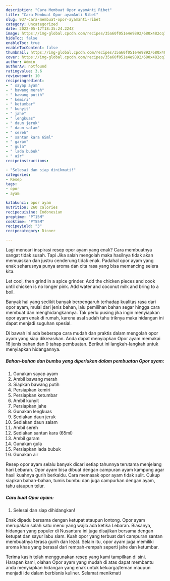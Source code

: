```yaml
---
description: "Cara Membuat Opor ayamAnti Ribet"
title: "Cara Membuat Opor ayamAnti Ribet"
slug: 937-cara-membuat-opor-ayamanti-ribet
category: Uncategorized
date: 2022-05-17T18:35:24.224Z
image: https://img-global.cpcdn.com/recipes/35a60f051e4e9892/680x482cq70/opor-ayam-foto-resep-utama.jpg
hideToc: false
enableToc: true
enableTocContent: false
thumbnail: https://img-global.cpcdn.com/recipes/35a60f051e4e9892/680x482cq70/opor-ayam-foto-resep-utama.jpg
cover: https://img-global.cpcdn.com/recipes/35a60f051e4e9892/680x482cq70/opor-ayam-foto-resep-utama.jpg
author: Admin
authorAv: notfound
ratingvalue: 3.6
reviewcount: 10
recipeingredient:
- " sayap ayam"
- " bawang merah"
- " bawang putih"
- " kemiri"
- " ketumbar"
- " kunyit"
- " jahe"
- " lengkuas"
- " daun jeruk"
- " daun salam"
- " sereh"
- " santan kara 65ml"
- " garam"
- " gula"
- " lada bubuk"
- " air"
recipeinstructions:

- "Selesai dan siap dinikmati!"
categories:
- Resep
tags:
- opor
- ayam

katakunci: opor ayam 
nutrition: 260 calories
recipecuisine: Indonesian
preptime: "PT15M"
cooktime: "PT55M"
recipeyield: "3"
recipecategory: Dinner

---
```



Lagi mencari inspirasi resep opor ayam yang enak? Cara membuatnya sangat tidak susah. Tapi Jika salah mengolah maka hasilnya tidak akan memuaskan dan justru cenderung tidak enak. Padahal opor ayam yang enak seharusnya punya aroma dan cita rasa yang bisa memancing selera kita.


Let cool, then grind in a spice grinder. Add the chicken pieces and cook until chicken is no longer pink. Add water and coconut milk and bring to a boil.

Banyak hal yang sedikit banyak berpengaruh terhadap kualitas rasa dari opor ayam, mulai dari jenis bahan, lalu pemilihan bahan segar hingga cara membuat dan menghidangkannya. Tak perlu pusing jika ingin menyiapkan opor ayam enak di rumah, karena asal sudah tahu triknya maka hidangan ini dapat menjadi suguhan spesial.


Di bawah ini ada beberapa cara mudah dan praktis dalam mengolah opor ayam yang siap dikreasikan. Anda dapat menyiapkan Opor ayam memakai 16 jenis bahan dan 0 tahap pembuatan. Berikut ini langkah-langkah untuk menyiapkan hidangannya.

<!--inarticleads1-->

##### Bahan-bahan dan bumbu yang diperlukan dalam pembuatan Opor ayam:

1. Gunakan  sayap ayam
1. Ambil  bawang merah
1. Siapkan  bawang putih
1. Persiapkan  kemiri
1. Persiapkan  ketumbar
1. Ambil  kunyit
1. Persiapkan  jahe
1. Gunakan  lengkuas
1. Sediakan  daun jeruk
1. Sediakan  daun salam
1. Ambil  sereh
1. Sediakan  santan kara (65ml)
1. Ambil  garam
1. Gunakan  gula
1. Persiapkan  lada bubuk
1. Gunakan  air


Resep opor ayam selalu banyak dicari setiap tahunnya terutama menjelang hari Lebaran. Opor ayam bisa dibuat dengan campuran ayam kampung agar hasil kuahnya gurih berkaldu. Cara memasak opor ayam tidak sulit. Cukup siapkan bahan-bahan, tumis bumbu dan juga campurkan dengan ayam, tahu ataupun telur. 

<!--inarticleads2-->

##### Cara buat Opor ayam:


1. Selesai dan siap dihidangkan!

Enak dipadu bersama dengan ketupat ataupun lontong. Opor ayam merupakan salah satu menu yang wajib ada ketika Lebaran. Biasanya, hidangan yang populer di Nusantara ini juga disajikan bersama dengan ketupat dan sayur labu siam. Kuah opor yang terbuat dari campuran santan membuatnya terasa gurih dan lezat. Selain itu, opor ayam juga memiliki aroma khas yang berasal dari rempah-rempah seperti jahe dan ketumbar. 

Terima kasih telah menggunakan resep yang kami tampilkan di sini. Harapan kami, olahan Opor ayam yang mudah di atas dapat membantu anda menyiapkan hidangan yang enak untuk keluarga/teman maupun menjadi ide dalam berbisnis kuliner. Selamat menikmati
